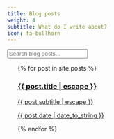 ```yaml
---
title: Blog posts
weight: 4
subtitle: What do I write about?
icon: fa-bullhorn
---
```


<div class="container">
  <div class="form-group" id="search-container">
    <input class="form-control input-lg" type="text" id="search-input" placeholder="Search blog posts...">
  </div>

  <div class="form-group" id="search-container">
    <ul class="list-group" id="results-container">
      {% for post in site.posts %}
        <a href="{{post.url}}" class="list-group-item">
          <h3 class="list-group-item-heading">
            {{ post.title | escape }}
          </h3>
          <p class="list-group-item-text">
            {{ post.subtitle | escape }}
          </p>
          <p class="list-group-item-text">
            {{ post.date | date_to_string }}
          </p>
        </a>
      {% endfor %}
    </ul>
  </div>
</div>
